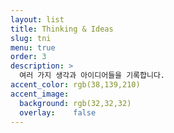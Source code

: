 ```yaml
---
layout: list
title: Thinking & Ideas
slug: tni
menu: true
order: 3
description: >
  여러 가지 생각과 아이디어들을 기록합니다.
accent_color: rgb(38,139,210)
accent_image:
  background: rgb(32,32,32)
  overlay:    false
---
```

